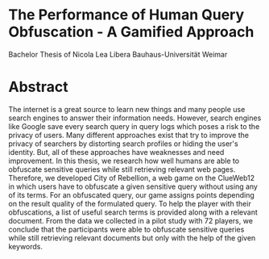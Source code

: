 # The Performance of Human Query Obfuscation - A Gamified Approach

Bachelor Thesis of Nicola Lea Libera 
Bauhaus-Universität Weimar

# Abstract

The internet is a great source to learn new things and many people use search engines to answer their information needs. However, search engines like Google save every search query in query logs which poses a risk to the privacy of users. Many different approaches exist that try to improve the privacy of searchers by distorting search profiles or hiding the user's identity. But, all of these approaches have weaknesses and need improvement. In this thesis, we research how well humans are able to obfuscate sensitive queries while still retrieving relevant web pages. Therefore, we developed City of Rebellion, a web game on the ClueWeb12 in which users have to obfuscate a given sensitive query without using any of its terms. For an obfuscated query, our game assigns points depending on the result quality of the formulated query. To help the player with their obfuscations, a list of useful search terms is provided along with a relevant document. From the data we collected in a pilot study with 72 players, we conclude that the participants were able to obfuscate sensitive queries while still retrieving relevant documents but only with the help of the given keywords.
